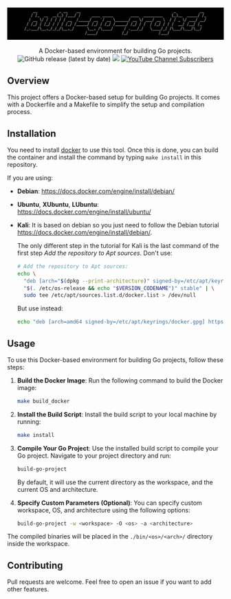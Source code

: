 ![](./.github/banner.png)

<p align="center">
    A Docker-based environment for building Go projects.
    <br>
    <img alt="GitHub release (latest by date)" src="https://img.shields.io/github/v/release/p0dalirius/docker-build-go-project">
    <a href="https://twitter.com/intent/follow?screen_name=podalirius_" title="Follow"><img src="https://img.shields.io/twitter/follow/podalirius_?label=Podalirius&style=social"></a>
    <a href="https://www.youtube.com/c/Podalirius_?sub_confirmation=1" title="Subscribe"><img alt="YouTube Channel Subscribers" src="https://img.shields.io/youtube/channel/subscribers/UCF_x5O7CSfr82AfNVTKOv_A?style=social"></a>
    <br>
</p>


## Overview

This project offers a Docker-based setup for building Go projects. It comes with a Dockerfile and a Makefile to simplify the setup and compilation process.


## Installation

You need to install [docker](https://docs.docker.com/engine/install/ubuntu/) to use this tool. Once this is done, you can build the container and install the command by typing `make install` in this repository.

If you are using:
 - **Debian**: https://docs.docker.com/engine/install/debian/
 - **Ubuntu**, **XUbuntu**, **LUbuntu**: https://docs.docker.com/engine/install/ubuntu/
 - **Kali**: It is based on debian so you just need to follow the Debian tutorial https://docs.docker.com/engine/install/debian/.

   The only different step in the tutorial for Kali is the last command of the first step _Add the repository to Apt sources_. Don't use:
    ```sh
    # Add the repository to Apt sources:
    echo \
      "deb [arch="$(dpkg --print-architecture)" signed-by=/etc/apt/keyrings/docker.gpg] https://download.docker.com/linux/debian \
      "$(. /etc/os-release && echo "$VERSION_CODENAME")" stable" | \
      sudo tee /etc/apt/sources.list.d/docker.list > /dev/null
    ```
    
    But use instead:
    
    ```sh
    echo "deb [arch=amd64 signed-by=/etc/apt/keyrings/docker.gpg] https://download.docker.com/linux/debian bookworm stable" > /etc/apt/sources.list.d/docker.list
    ```


## Usage

To use this Docker-based environment for building Go projects, follow these steps:

1. **Build the Docker Image**:
   Run the following command to build the Docker image:
   ```sh
   make build_docker
   ```

2. **Install the Build Script**:
   Install the build script to your local machine by running:
   ```sh
   make install
   ```

3. **Compile Your Go Project**:
   Use the installed build script to compile your Go project. Navigate to your project directory and run:
   ```sh
   build-go-project
   ```
   By default, it will use the current directory as the workspace, and the current OS and architecture.

4. **Specify Custom Parameters (Optional)**:
   You can specify custom workspace, OS, and architecture using the following options:
   ```sh
   build-go-project -w <workspace> -O <os> -a <architecture>
   ```

The compiled binaries will be placed in the `./bin/<os>/<arch>/` directory inside the workspace.


## Contributing

Pull requests are welcome. Feel free to open an issue if you want to add other features.